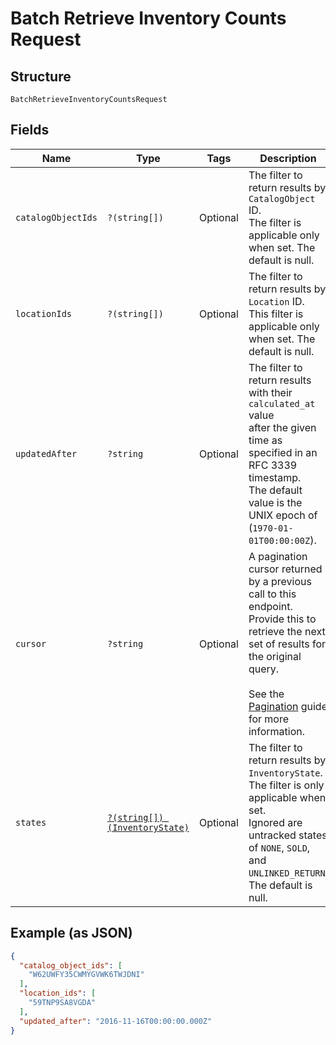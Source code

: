 
# Batch Retrieve Inventory Counts Request

## Structure

`BatchRetrieveInventoryCountsRequest`

## Fields

| Name | Type | Tags | Description | Getter | Setter |
|  --- | --- | --- | --- | --- | --- |
| `catalogObjectIds` | `?(string[])` | Optional | The filter to return results by `CatalogObject` ID.<br>The filter is applicable only when set.  The default is null. | getCatalogObjectIds(): ?array | setCatalogObjectIds(?array catalogObjectIds): void |
| `locationIds` | `?(string[])` | Optional | The filter to return results by `Location` ID.<br>This filter is applicable only when set. The default is null. | getLocationIds(): ?array | setLocationIds(?array locationIds): void |
| `updatedAfter` | `?string` | Optional | The filter to return results with their `calculated_at` value<br>after the given time as specified in an RFC 3339 timestamp.<br>The default value is the UNIX epoch of (`1970-01-01T00:00:00Z`). | getUpdatedAfter(): ?string | setUpdatedAfter(?string updatedAfter): void |
| `cursor` | `?string` | Optional | A pagination cursor returned by a previous call to this endpoint.<br>Provide this to retrieve the next set of results for the original query.<br><br>See the [Pagination](../../https://developer.squareup.com/docs/working-with-apis/pagination) guide for more information. | getCursor(): ?string | setCursor(?string cursor): void |
| `states` | [`?(string[]) (InventoryState)`](../../doc/models/inventory-state.md) | Optional | The filter to return results by `InventoryState`. The filter is only applicable when set.<br>Ignored are untracked states of `NONE`, `SOLD`, and `UNLINKED_RETURN`.<br>The default is null. | getStates(): ?array | setStates(?array states): void |

## Example (as JSON)

```json
{
  "catalog_object_ids": [
    "W62UWFY35CWMYGVWK6TWJDNI"
  ],
  "location_ids": [
    "59TNP9SA8VGDA"
  ],
  "updated_after": "2016-11-16T00:00:00.000Z"
}
```

